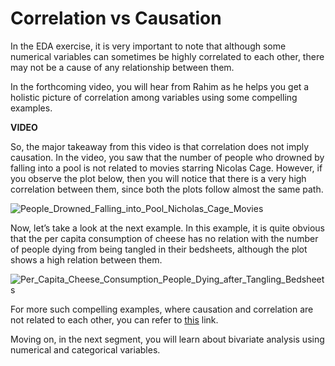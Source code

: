 ﻿# Correlation vs Causation

In the EDA exercise, it is very important to note that although some numerical variables can sometimes be highly correlated to each other, there may not be a cause of any relationship between them.   

In the forthcoming video, you will hear from Rahim as he helps you get a holistic picture of correlation among variables using some compelling examples.   

**VIDEO**   

So, the major takeaway from this video is that correlation does not imply causation. In the video, you saw that the number of people who drowned by falling into a pool is not related to movies starring Nicolas Cage. However, if you observe the plot below, then you will notice that there is a very high correlation between them, since both the plots follow almost the same path.

![People_Drowned_Falling_into_Pool_Nicholas_Cage_Movies](https://i.ibb.co/wNLgwvh/People-Drowned-Falling-into-Pool-Nicholas-Cage-Movies.png)

Now, let’s take a look at the next example. In this example, it is quite obvious that the per capita consumption of cheese has no relation with the number of people dying from being tangled in their bedsheets, although the plot shows a high relation between them.

![Per_Capita_Cheese_Consumption_People_Dying_after_Tangling_Bedsheets](https://i.ibb.co/89thjRj/Per-Capita-Cheese-Consumption-People-Dying-after-Tangling-Bedsheets.png)

For more such compelling examples, where causation and correlation are not related to each other, you can refer to [this](http://www.tylervigen.com/spurious-correlations) link.

Moving on, in the next segment, you will learn about bivariate analysis using numerical and categorical variables.   
